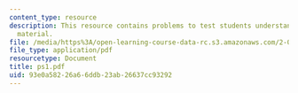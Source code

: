 ```yaml
---
content_type: resource
description: This resource contains problems to test students understanding of course
  material.
file: /media/https%3A/open-learning-course-data-rc.s3.amazonaws.com/2-001-mechanics-materials-i-fall-2006/93e0a58226a66ddb23ab26637cc93292_ps1.pdf
file_type: application/pdf
resourcetype: Document
title: ps1.pdf
uid: 93e0a582-26a6-6ddb-23ab-26637cc93292
---
```

